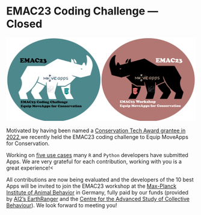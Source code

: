 # EMAC23 Coding Challenge — Closed

![logo](logo_EMAC23CC+W_lowres.jpg)

Motivated by having been named a [Conservation Tech Award grantee in 2022](https://www.earthranger.com/news/conservation-tech-award-2022),we recently held the EMAC23 coding challenge to Equip MoveApps for Conservation.

Working on [five use cases](EMAC23_CodingChallenge_Details3.pdf) many <code>R</code> and <code>Python</code> developers have submitted Apps. We are very grateful for each contribution, working with you is a great experience!<

All contributions are now being evaluated and the developers of the 10 best Apps will be invited to join the EMAC23 workshop at the [Max-Planck Institute of Animal Behavior](https://www.ab.mpg.de/) in Germany, fully paid by our funds (provided by [AI2’s EarthRanger](https://www.earthranger.com/) and the [Centre for the Advanced Study of Collective Behaviour](https://www.exc.uni-konstanz.de/collective-behaviour/)). We look forward to meeting you!
